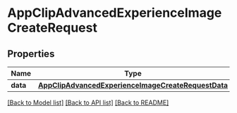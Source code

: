 # AppClipAdvancedExperienceImageCreateRequest

## Properties
Name | Type | Description | Notes
------------ | ------------- | ------------- | -------------
**data** | [**AppClipAdvancedExperienceImageCreateRequestData**](AppClipAdvancedExperienceImageCreateRequestData.md) |  | 

[[Back to Model list]](../README.md#documentation-for-models) [[Back to API list]](../README.md#documentation-for-api-endpoints) [[Back to README]](../README.md)


